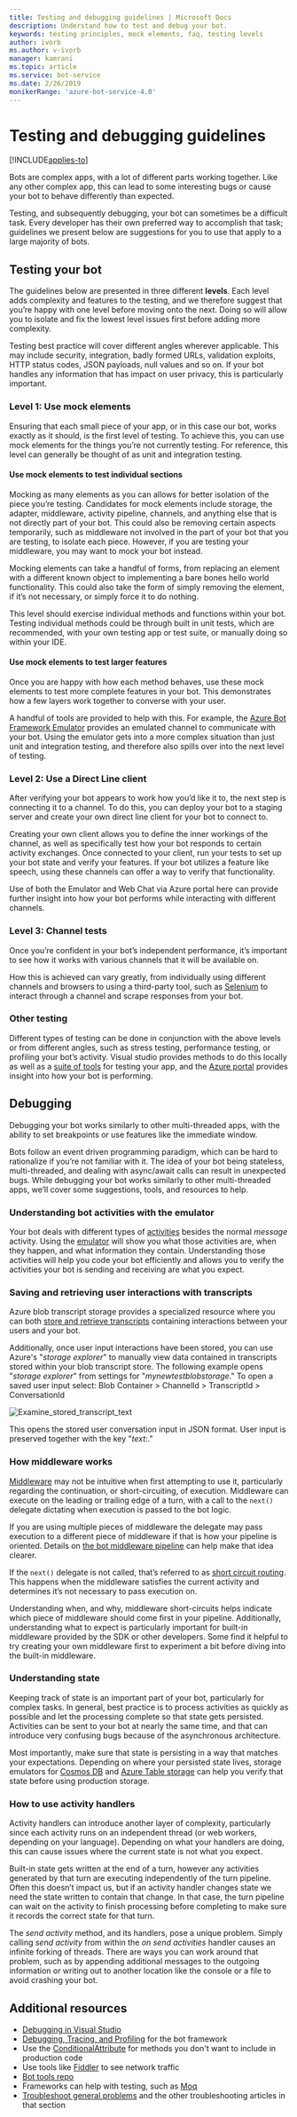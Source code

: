 ```yaml
---
title: Testing and debugging guidelines | Microsoft Docs
description: Understand how to test and debug your bot.
keywords: testing principles, mock elements, faq, testing levels
author: ivorb
ms.author: v-ivorb
manager: kamrani
ms.topic: article
ms.service: bot-service
ms.date: 2/26/2019
monikerRange: 'azure-bot-service-4.0'
---
```


# Testing and debugging guidelines

[!INCLUDE[applies-to](../includes/applies-to.md)]

Bots are complex apps, with a lot of different parts working together. Like any other complex app, this can lead to some interesting bugs or cause your bot to behave differently than expected.

Testing, and subsequently debugging, your bot can sometimes be a difficult task. Every developer has their own preferred way to accomplish that task; guidelines we present below are suggestions for you to use that apply to a large majority of bots.

## Testing your bot

The guidelines below are presented in three different **levels**.  Each level adds complexity and features to the testing, and we therefore suggest that you’re happy with one level before moving onto the next. Doing so will allow you to isolate and fix the lowest level issues first before adding more complexity.

Testing best practice will cover different angles wherever applicable. This may include security, integration, badly formed URLs, validation exploits, HTTP status codes, JSON payloads, null values and so on. If your bot handles any information that has impact on user privacy, this is particularly important.

### Level 1: Use mock elements

Ensuring that each small piece of your app, or in this case our bot, works exactly as it should, is the first level of testing. To achieve this, you can use mock elements for the things you’re not currently testing. For reference, this level can generally be thought of as unit and integration testing.

#### Use mock elements to test individual sections

Mocking as many elements as you can allows for better isolation of the piece you’re testing. Candidates for mock elements include storage, the adapter, middleware, activity pipeline, channels, and anything else that is not directly part of your bot. This could also be removing certain aspects temporarily, such as middleware not involved in the part of your bot that you are testing, to isolate each piece. However, if you are testing your middleware, you may want to mock your bot instead.

Mocking elements can take a handful of forms, from replacing an element with a different known object to implementing a bare bones hello world functionality. This could also take the form of simply removing the element, if it’s not necessary, or simply force it to do nothing.

This level should exercise individual methods and functions within your bot. Testing individual methods could be through built in unit tests, which are recommended, with your own testing app or test suite, or manually doing so within your IDE.

#### Use mock elements to test larger features

Once you are happy with how each method behaves, use these mock elements to test more complete features in your bot. This demonstrates how a few layers work together to converse with your user.

A handful of tools are provided to help with this. For example,
the [Azure Bot Framework Emulator](https://github.com/Microsoft/BotFramework-Emulator) provides an emulated channel to communicate with your bot. Using the emulator gets into a more complex situation than just unit and integration testing, and therefore also spills over into the next level of testing.

### Level 2: Use a Direct Line client

After verifying your bot appears to work how you’d like it to, the next step is connecting it to a channel. To do this, you can deploy your bot to a staging server and create your own direct line client for your bot to connect to.
<!--IBTODO [Direct Line client](bot-builder-howto-direct-line.md)-->

Creating your own client allows you to define the inner workings of the channel, as well as specifically test how your bot responds to certain activity exchanges. Once connected to your client, run your tests to set up your bot state and verify your features. If your bot utilizes a feature like speech, using these channels can offer a way to verify that functionality.

Use of both the Emulator and Web Chat via Azure portal here can provide further insight into how your bot performs while interacting with different channels.

### Level 3: Channel tests

Once you’re confident in your bot’s independent performance, it’s important to see how it works with various channels that it will be available on.

How this is achieved can vary greatly, from individually using different channels and browsers to using a third-party tool, such as [Selenium](https://docs.seleniumhq.org/) to interact through a channel and scrape responses from your bot.

### Other testing

Different types of testing can be done in conjunction with the above levels or from different angles, such as stress testing, performance testing, or profiling your bot’s activity. Visual studio provides methods to do this locally as well as a [suite of tools](https://azure.microsoft.com/en-us/solutions/dev-test/) for testing your app, and the [Azure portal](https://portal.azure.com) provides insight into how your bot is performing.

## Debugging

Debugging your bot works similarly to other multi-threaded apps, with the ability to set breakpoints or use features like the immediate window.

Bots follow an event driven programming paradigm, which can be hard to rationalize if you’re not familiar with it. The idea of your bot being stateless, multi-threaded, and dealing with async/await calls can result in unexpected bugs. While debugging your bot works similarly to other multi-threaded apps, we’ll cover some suggestions, tools, and resources to help.

### Understanding bot activities with the emulator

Your bot deals with different types of [activities](bot-builder-basics.md#the-activity-processing-stack) besides the normal _message_ activity. Using the [emulator](../bot-service-debug-emulator.md) will show you what those activities are, when they happen, and what information they contain. Understanding those activities will help you code your bot efficiently and allows you to verify the activities your bot is sending and receiving are what you expect.

### Saving and retrieving user interactions with transcripts

Azure blob transcript storage provides a specialized resource where you can both [store and retrieve transcripts](bot-builder-howto-v4-storage.md) containing interactions between your users and your bot.

Additionally, once user input interactions have been stored, you can use Azure's "_storage explorer_" to manually view data contained in transcripts stored within your blob transcript store. The following example opens "_storage explorer_" from settings for "_mynewtestblobstorage_." To open a saved user input select:    Blob Container > ChannelId > TranscriptId > ConversationId

![Examine_stored_transcript_text](./media/examine_transcript_text_in_azure.png)

This opens the stored user conversation input in JSON format. User input is preserved together with the key "_text:_."

### How middleware works

[Middleware](bot-builder-concept-middleware.md) may not be intuitive when first attempting to use it, particularly regarding the continuation, or short-circuiting, of execution. Middleware can execute on the leading or trailing edge of a turn, with a call to the `next()` delegate dictating when execution is passed to the bot logic.

If you are using multiple pieces of middleware the delegate may pass execution to a different piece of middleware if that is how your pipeline is oriented. Details on [the bot middleware pipeline](bot-builder-concept-middleware.md#the-bot-middleware-pipeline) can help make that idea clearer.

If the `next()` delegate is not called, that’s referred to as [short circuit routing](bot-builder-concept-middleware.md#short-circuiting). This happens when the middleware satisfies the current activity and determines it’s not necessary to pass execution on.

Understanding when, and why, middleware short-circuits helps indicate which piece of middleware should come first in your pipeline. Additionally, understanding what to expect is particularly important for built-in middleware provided by the SDK or other developers. Some find it helpful to try creating your own middleware first to experiment a bit before diving into the built-in middleware.

<!-- Snip: QnA was once implemented as middleware.
For example [QnA maker](bot-builder-howto-qna.md) is designed to handle certain interactions and short-circuit the pipeline when it does, which can be confusing when first learning how to use it.
-->

### Understanding state

Keeping track of state is an important part of your bot, particularly for complex tasks. In general, best practice is to process activities as quickly as possible and let the processing complete so that state gets persisted. Activities can be sent to your bot at nearly the same time, and that can introduce very confusing bugs because of the asynchronous architecture.

Most importantly, make sure that state is persisting in a way that matches your expectations. Depending on where your persisted state lives, storage emulators for [Cosmos DB](https://docs.microsoft.com/azure/cosmos-db/local-emulator) and [Azure Table storage](https://docs.microsoft.com/azure/storage/common/storage-use-emulator) can help you verify that state before using production storage.

### How to use activity handlers

Activity handlers can introduce another layer of complexity, particularly since each activity runs on an independent thread (or web workers, depending on your language). Depending on what your handlers are doing, this can cause issues where the current state is not what you expect.

Built-in state gets written at the end of a turn, however any activities generated by that turn are executing independently of the turn pipeline. Often this doesn’t impact us, but if an activity handler changes state we need the state written to contain that change. In that case, the turn pipeline can wait on the activity to finish processing before completing to make sure it records the correct state for that turn.

The _send activity_ method, and its handlers, pose a unique problem. Simply calling _send activity_ from within the _on send activities_ handler causes an infinite forking of threads. There are ways you can work around that problem, such as by appending additional messages to the outgoing information or writing out to another location like the console or a file to avoid crashing your bot.

## Additional resources

* [Debugging in Visual Studio](https://docs.microsoft.com/visualstudio/debugger/index)
* [Debugging, Tracing, and Profiling](https://docs.microsoft.com/dotnet/framework/debug-trace-profile/) for the bot framework
* Use the [ConditionalAttribute](https://docs.microsoft.com/dotnet/api/system.diagnostics.conditionalattribute?view=netcore-2.0) for methods you don't want to include in production code
* Use tools like [Fiddler](https://www.telerik.com/fiddler) to see network traffic
* [Bot tools repo](https://github.com/Microsoft/botbuilder-tools)
* Frameworks can help with testing, such as [Moq](https://github.com/moq/moq4)
* [Troubleshoot general problems](../bot-service-troubleshoot-bot-configuration.md) and the other troubleshooting articles in that section
